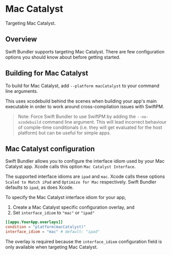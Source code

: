 # Mac Catalyst

Targeting Mac Catalyst.

## Overview

Swift Bundler supports targeting Mac Catalyst. There are few configuration options you should know about before getting started.

## Building for Mac Catalyst

To build for Mac Catalyst, add `--platform macCatalyst` to your command line arguments.

This uses xcodebuild behind the scenes when building your app's main executable in order to work around cross-compilation issues with SwiftPM.

> Note: Force Swift Bundler to use SwiftPM by adding the `--no-xcodebuild` command line argument. This will lead incorrect behaviour of compile-time conditionals (i.e. they will get evaluated for the host platform) but can be useful for simple apps.

## Mac Catalyst configuration

Swift Bundler allows you to configure the interface idiom used by your Mac Catalyst app. Xcode calls this option `Mac Catalyst Interface`.

The supported interface idioms are `ipad` and `mac`. Xcode calls these options `Scaled to Match iPad` and `Optimize for Mac` respectively. Swift Bundler defaults to `ipad`, as does Xcode.

To specify the Mac Catalyst interface idiom for your app,

1. Create a Mac Catalyst specific configuration overlay, and
2. Set `interface_idiom` to `"mac"` or `"ipad"`

```toml
[[apps.YourApp.overlays]]
condition = "platform(macCatalyst)"
interface_idiom = "mac" # default: "ipad"
```

The overlay is required because the `interface_idiom` configuration field is only available when targeting Mac Catalyst.
